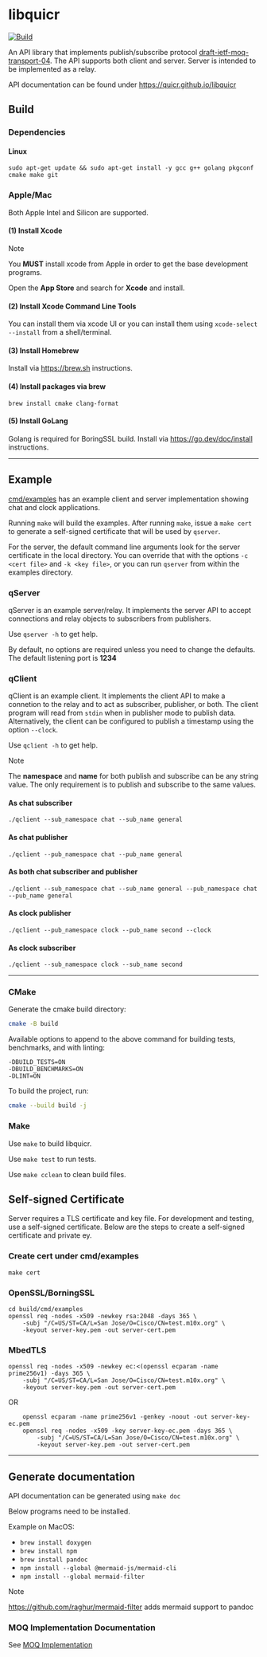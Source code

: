 libquicr
========

[![Build](https://github.com/Quicr/libquicr/actions/workflows/cmake.yml/badge.svg?branch=main)](https://github.com/Quicr/libquicr/actions/workflows/cmake.yml)

An API library that implements publish/subscribe protocol [draft-ietf-moq-transport-04](https://datatracker.ietf.org/doc/html/draft-ietf-moq-transport-04).
The API supports both client and server. Server is intended to be implemented as a relay.

API documentation can be found under https://quicr.github.io/libquicr

## Build

### Dependencies

#### Linux

```
sudo apt-get update && sudo apt-get install -y gcc g++ golang pkgconf cmake make git
```

### Apple/Mac

Both Apple Intel and Silicon are supported. 


#### (1) Install Xcode

> [!NOTE]
> You **MUST** install xcode from Apple in order to get the base development programs.


Open the **App Store** and search for **Xcode** and install. 

#### (2) Install Xcode Command Line Tools

You can install them via xcode UI or you can install them using `xcode-select --install` from a shell/terminal.


#### (3) Install Homebrew

Install via https://brew.sh instructions.  

#### (4) Install packages via brew

```
brew install cmake clang-format 
```

#### (5) Install GoLang
Golang is required for BoringSSL build.  Install via https://go.dev/doc/install instructions. 

---

## Example
[cmd/examples](https://github.com/Quicr/libquicr/tree/main/cmd/examples) has an example client and server implementation showing chat and clock
applications.

Running `make` will build the examples. After running `make`, issue a `make cert` to generate a self-signed certificate
that will be used by `qserver`.   

For the server, the default command line arguments look for the server certificate in the local directory. You can override
that with the options `-c <cert file>` and `-k <key file>`, or you can run `qserver` from within the examples directory. 

### qServer
qServer is an example server/relay. It implements the server API to accept connections and relay objects to subscribers from publishers. 

Use `qserver -h` to get help. 

By default, no options are required unless you need to change the defaults. The default listening port is **1234**

### qClient
qClient is an example client. It implements the client API to make a connetion to the relay and to act as subscriber, publisher, or both.
The client program will read from `stdin` when in publisher mode to publish data. Alternatively, the client can be configured to publish
a timestamp using the option `--clock`.  

Use `qclient -h` to get help.

> [!NOTE]
> The **namespace** and **name** for both publish and subscribe can be any string value. The only requirement is
> to publish and subscribe to the same values. 

#### As chat subscriber

```
./qclient --sub_namespace chat --sub_name general
```

#### As chat publisher

```
./qclient --pub_namespace chat --pub_name general
```

#### As both chat subscriber and publisher

```
./qclient --sub_namespace chat --sub_name general --pub_namespace chat --pub_name general
```

#### As clock publisher

```
./qclient --pub_namespace clock --pub_name second --clock
```

#### As clock subscriber

```
./qclient --sub_namespace clock --sub_name second
```

---

### CMake

Generate the cmake build directory:

```bash
cmake -B build
```

Available options to append to the above command for building tests, benchmarks, and with linting:

```
-DBUILD_TESTS=ON
-DBUILD_BENCHMARKS=ON
-DLINT=ON
```

To build the project, run:
```bash
cmake --build build -j
```

### Make

Use `make` to build libquicr.

Use `make test` to run tests.

Use `make cclean` to clean build files.

## Self-signed Certificate

Server requires a TLS certificate and key file. For development and testing, use a self-signed certificate. Below
are the steps to create a self-signed certificate and private ey.

### Create cert under cmd/examples

```
make cert
```

### OpenSSL/BorningSSL

```
cd build/cmd/examples
openssl req -nodes -x509 -newkey rsa:2048 -days 365 \
    -subj "/C=US/ST=CA/L=San Jose/O=Cisco/CN=test.m10x.org" \
    -keyout server-key.pem -out server-cert.pem
```

### MbedTLS

```
openssl req -nodes -x509 -newkey ec:<(openssl ecparam -name prime256v1) -days 365 \
    -subj "/C=US/ST=CA/L=San Jose/O=Cisco/CN=test.m10x.org" \
    -keyout server-key.pem -out server-cert.pem
```

OR 

```
    openssl ecparam -name prime256v1 -genkey -noout -out server-key-ec.pem
    openssl req -nodes -x509 -key server-key-ec.pem -days 365 \
        -subj "/C=US/ST=CA/L=San Jose/O=Cisco/CN=test.m10x.org" \
        -keyout server-key.pem -out server-cert.pem

```

---

## Generate documentation
API documentation can be generated using `make doc`

Below programs need to be installed.

Example on MacOS:

* `brew install doxygen`
* `brew install npm`
* `brew install pandoc`
* `npm install --global @mermaid-js/mermaid-cli`
* `npm install --global mermaid-filter`

> [!NOTE]
> https://github.com/raghur/mermaid-filter adds mermaid support to pandoc
>

### MOQ Implementation Documentation

See [MOQ Implementation](docs/implementation)

